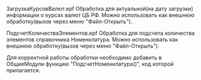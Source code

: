 ЗагрузкаКурсовВалют.epf
Обработка для актуальной(на дату загрузки) информации о курсах валют ЦБ РФ.
Можно использовать как внешнюю обработку(вызов через меню "Файл-Открыть").

ПодсчетКоличестваЭлементов.epf
Обработка для подсчета количества элементов справочника Номенклатура.
Можно использовать как внешнюю обработку(вызов через меню "Файл-Открыть").

Для корректной работы обработки необходимо добавить в  ОбщиеМодули функцию "ПодсчетНоменклатура()", код которой прилагается.
